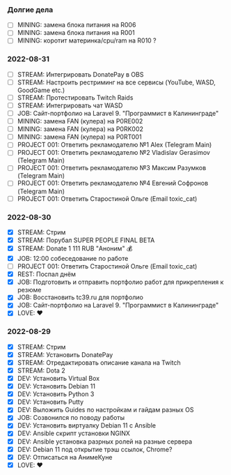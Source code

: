 ### Долгие дела 

- [ ] MINING: замена блока питания на R006 
- [ ] MINING: замена блока питания на R001
- [ ] MINING: коротит материнка/cpu/ram на R010 ?

### 2022-08-31

- [ ] STREAM: Интегрировать DonatePay в OBS
- [ ] STREAM: Настроить рестриминг на все сервисы (YouTube, WASD, GoodGame etc.)
- [ ] STREAM: Протестировать Twitch Raids
- [ ] STREAM: Интегрировать чат WASD
- [ ] JOB: Сайт-портфолио на Laravel 9. "Программист в Калининграде"
- [ ] MINING: замена FAN (кулера) на P0RE002
- [ ] MINING: замена FAN (кулера) на P0RK002
- [ ] MINING: замена FAN (кулера) на P0RT001
- [ ] PROJECT 001: Ответить рекламодателю №1 Alex (Telegram Main)
- [ ] PROJECT 001: Ответить рекламодателю №2 Vladislav Gerasimov (Telegram Main)
- [ ] PROJECT 001: Ответить рекламодателю №3 Максим Разумков (Telegram Main)
- [ ] PROJECT 001: Ответить рекламодателю №4 Евгений Софронов (Telegram Main)
- [ ] PROJECT 001: Ответить Старостиной Ольге (Email toxic_cat)

### 2022-08-30

- [x] STREAM: Стрим
- [x] STREAM: Порубал SUPER PEOPLE FINAL BETA
- [x] STREAM: Donate 1 111 RUB "Аноним" :moneybag:
- [x] JOB: 12:00 собеседование по работе 
- [ ] PROJECT 001: Ответить Старостиной Ольге (Email toxic_cat)
- [x] REST: Поспал днём
- [x] JOB: Подготовить и отправить портфолио работ для прикрепления к резюме 
- [x] JOB: Восстановить tc39.ru для портфолио 
- [x] JOB: Сайт-портфолио на Laravel 9. "Программист в Калининграде"
- [x] LOVE: :heart:

### 2022-08-29

- [x] STREAM: Стрим
- [x] STREAM: Установить DonatePay
- [x] STREAM: Отредактировать описание канала на Twitch
- [x] STREAM: Dota 2
- [x] DEV: Установить Virtual Box 
- [x] DEV: Установить Debian 11
- [x] DEV: Установить Python 3
- [x] DEV: Установить Putty 
- [x] DEV: Выложить Guides по настройкам и гайдам разных OS 
- [x] JOB: Созвонился по поводу работы
- [x] DEV: Установить виртуалку Debian 11 с Ansible
- [x] DEV: Ansible скрипт установки NGINX
- [x] DEV: Ansible установка разрных ролей на разные сервера
- [x] DEV: Debian 11 под открытие трэш ссылок, Chrome? 
- [x] DEV: Отписаться на АнимеКуне
- [x] LOVE: :heart: